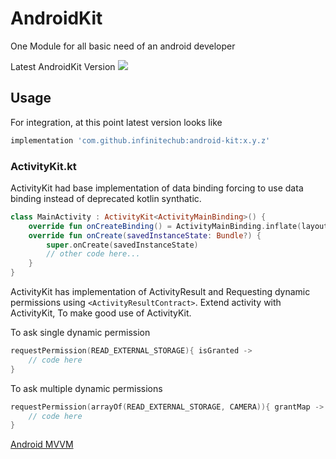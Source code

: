 # AndroidKit
One Module for all basic need of an android developer

Latest AndroidKit Version [![](https://jitpack.io/v/infinitechub/android-kit.svg)](https://jitpack.io/#infinitechub/android-kit)

## Usage

For integration, at this point latest version looks like

```groovy
implementation 'com.github.infinitechub:android-kit:x.y.z'
```

### ActivityKit.kt
ActivityKit had base implementation of data binding forcing to use data binding instead of deprecated kotlin synthatic. 

```kotlin
class MainActivity : ActivityKit<ActivityMainBinding>() {
    override fun onCreateBinding() = ActivityMainBinding.inflate(layoutInflater)
    override fun onCreate(savedInstanceState: Bundle?) {
        super.onCreate(savedInstanceState)
        // other code here...
    }
}
```
ActivityKit has implementation of ActivityResult and Requesting dynamic permissions using `<ActivityResultContract>`. Extend activity with ActivityKit, To make good use of ActivityKit. 

To ask single dynamic permission
```kotlin
requestPermission(READ_EXTERNAL_STORAGE){ isGranted ->  
    // code here
} 
```

To ask multiple dynamic permissions
```kotlin
requestPermission(arrayOf(READ_EXTERNAL_STORAGE, CAMERA)){ grantMap ->
    // code here
} 
```

[Android MVVM](https://github.com/MustahsanJunaid/AndroidMVVM)
